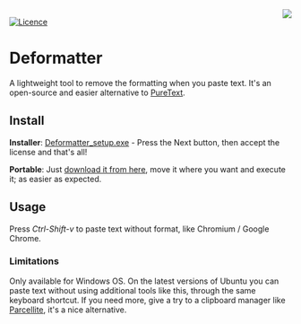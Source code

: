 <img align="right" src="https://raw.githubusercontent.com/ahornero/deformatter/master/favicon.ico">

[![Licence](https://img.shields.io/badge/license-GPLv3-orange.svg)](http://www.gnu.org/licenses/gpl-3.0.html)

# Deformatter
A lightweight tool to remove the formatting when you paste text. It's an open-source and easier alternative to [PureText](http://www.stevemiller.net/puretext/).

## Install

**Installer**: [Deformatter_setup.exe](https://github.com/ahornero/deformatter/raw/master/Deformatter_setup.exe) - Press the Next button, then accept the license and that's all!

**Portable**: Just [download it from here](https://github.com/ahornero/deformatter/raw/master/Deformatter.exe), move it where you want and execute it; as easier as expected.

## Usage
Press *Ctrl-Shift-v* to paste text without format, like Chromium / Google Chrome.

### Limitations
Only available for Windows OS. On the latest versions of Ubuntu you can paste text without using additional tools like this, through the same keyboard shortcut. If you need more, give a try to a clipboard manager like [Parcellite](http://parcellite.sourceforge.net/), it's a nice alternative.
